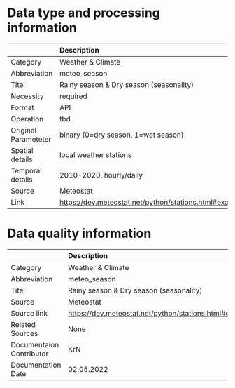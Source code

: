 # Data type and processing information 
|                      | Description                                            |
|:---------------------|:-------------------------------------------------------|
| Category             | Weather & Climate                                      |
| Abbreviation         | meteo_season                                           |
| Titel                | Rainy season & Dry season (seasonality)                |
| Necessity            | required                                               |
| Format               | API                                                    |
| Operation            | tbd                                                    |
| Original Parameteter | binary (0=dry season, 1=wet season)                    |
| Spatial details      | local weather stations                                 |
| Temporal details     | 2010-2020, hourly/daily                                |
| Source               | Meteostat                                              |
| Link                 | https://dev.meteostat.net/python/stations.html#example |
# Data quality information 
|                          | Description                                            |
|:-------------------------|:-------------------------------------------------------|
| Category                 | Weather & Climate                                      |
| Abbreviation             | meteo_season                                           |
| Titel                    | Rainy season & Dry season (seasonality)                |
| Source                   | Meteostat                                              |
| Source link              | https://dev.meteostat.net/python/stations.html#example |
| Related Sources          | None                                                   |
| Documentaion Contributor | KrN                                                    |
| Documentation Date       | 02.05.2022                                             |